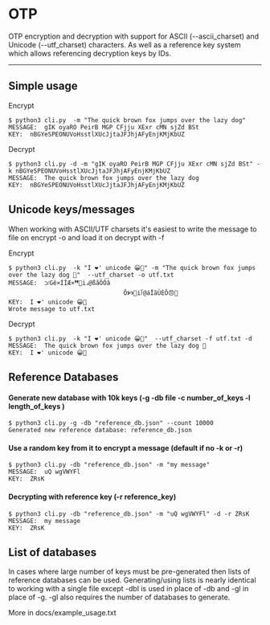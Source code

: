 OTP
========================

OTP encryption and decryption with support for ASCII (--ascii_charset) and Unicode (--utf_charset) characters. As well as a reference key system which allows referencing decryption keys by IDs.

---------------

## Simple usage
Encrypt
```
$ python3 cli.py  -m "The quick brown fox jumps over the lazy dog"
MESSAGE:  gIK oyaRO PeirB MGP CFjju XExr cMN sjZd BSt
KEY:  nBGYeSPEONUVoHsstlXUcJjtaJFJhjAFyEnjKMjKbUZ
```

Decrypt
```
$ python3 cli.py -d -m "gIK oyaRO PeirB MGP CFjju XExr cMN sjZd BSt" -k nBGYeSPEONUVoHsstlXUcJjtaJFJhjAFyEnjKMjKbUZ
MESSAGE:  The quick brown fox jumps over the lazy dog
KEY:  nBGYeSPEONUVoHsstlXUcJjtaJFJhjAFyEnjKMjKbUZ
```

## Unicode keys/messages
When working with ASCII/UTF charsets it's easiest to write the message to file on encrypt -o and load it on decrypt with -f

Encrypt
```
$ python3 cli.py  -k "I ❤' unicode 😀🤣" -m "The quick brown fox jumps over the lazy dog 💩"  --utf_charset -o utf.txt
MESSAGE:  ⟉Gê×ÌÎÆ×🙷🦑i⟓@ßãÖÓâ
                                Ô🙥🦕i⟌@áÏãÜÈÔ😠𾷌
KEY:  I ❤' unicode 😀🤣
Wrote message to utf.txt
```

Decrypt
```
$ python3 cli.py  -k "I ❤' unicode 😀🤣"  --utf_charset -f utf.txt -d
MESSAGE:  The quick brown fox jumps over the lazy dog 💩
KEY:  I ❤' unicode 😀🤣
```
## Reference Databases

#### Generate new database with 10k keys (-g -db file -c number_of_keys -l length_of_keys )
```
$ python3 cli.py -g -db "reference_db.json" --count 10000
Generated new reference database: reference_db.json
```
#### Use a random key from it to encrypt a message (default if no -k or -r)
```
$ python3 cli.py -db "reference_db.json" -m "my message"
MESSAGE:  uQ wgVWYFl
KEY:  ZRsK
```
#### Decrypting with reference key (-r reference_key)
```
$ python3 cli.py -db "reference_db.json" -m "uQ wgVWYFl" -d -r ZRsK
MESSAGE:  my message
KEY:  ZRsK
```
## List of databases
In cases where large number of keys must be pre-generated then lists of reference databases can be used.
Generating/using lists is nearly identical to working with a single file except -dbl is used in place of -db and -gl in place of -g. -gl also requires the number of databases to generate.

More in docs/example_usage.txt
